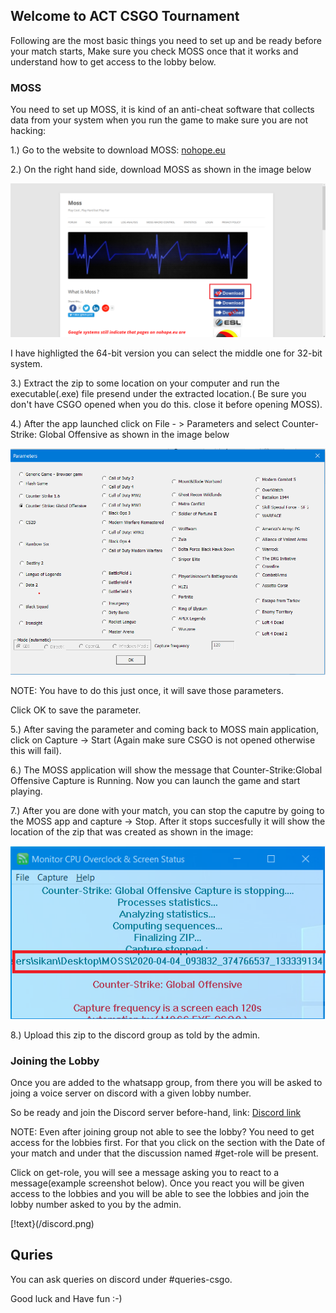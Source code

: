 ## Welcome to ACT CSGO Tournament

Following are the most basic things you need to set up and be ready before your match starts, Make sure you check MOSS once that it works and understand how to get access to the lobby below.



### MOSS

 You need to set up MOSS, it is kind of an anti-cheat software that collects data from your system when you run the game to make sure you are not hacking:
 

1.) Go to the website to download MOSS: [nohope.eu](https://nohope.eu) 

2.) On the right hand side, download MOSS as shown in the image below

  ![text](/download.png)

 I have highligted the 64-bit version you can select the middle one for 32-bit system.
 
3.) Extract the zip to some location on your computer and run the executable(.exe) file presend under the extracted location.( Be sure you don't have CSGO opened when you do this. close it before opening MOSS).

4.) After the app launched click on File - > Parameters and select Counter-Strike: Global Offensive as shown in the image below

 ![text](/parameter.png)
 
 NOTE: You have to do this just once, it will save those parameters.
 
 Click OK to save the parameter.
 
5.) After saving the parameter and coming back to MOSS main application, click on Capture -> Start (Again make sure CSGO is not opened otherwise this will fail).

6.) The MOSS application will show the message that Counter-Strike:Global Offensive Capture is Running. Now you can launch the game and start playing.

7.) After you are done with your match, you can stop the caputre by going to the MOSS app and capture -> Stop. After it stops succesfully it will show the location of the zip that was created as shown in the image:

 ![text](/zip.png)
 
8.) Upload this zip to the discord group as told by the admin.



### Joining the Lobby

 Once you are added to the whatsapp group, from there you will be asked to joing a voice server on discord with a given lobby number.
 
 So be ready and join the Discord server before-hand, link: [Discord link](https://discord.gg/RHdaSM)
 
 NOTE: Even after joining group not able to see the lobby? You need to get access for the  lobbies first. For that you click on the section with the Date of your match and under that the discussion named #get-role will be present.
 
 Click on get-role, you will see a message asking you to react to a message(example screenshot below). Once you react you will be given access to the lobbies and you will be able to see the lobbies and join the lobby number asked to you by the admin.
 
 [!text}(/discord.png)
  
 

## Quries

 You can ask queries on discord under #queries-csgo.
 
 Good luck and Have fun :-)
